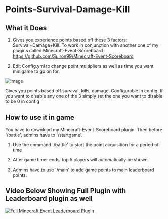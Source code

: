 # Points-Survival-Damage-Kill

## What it Does
1) Gives you experience points based off these 3 factors: Survival+Damage+Kill. To work in conjunction with another one of my plugins called Minecraft-Event-Scoreboard https://github.com/Suiron99/Minecraft-Event-Scoreboard



2) Edit Config.yml to change point multipliers as well as time you want minigame to go on for.



![image](https://github.com/Suiron99/Points-Survival-Damage-Kill/assets/142955018/42cec23a-19b3-469a-8131-bbe3bc7b7716)

Gives you points based off survival, kills, damage. Configurable in config. If you want to disable any one of the 3 simply set the one you want to disable to be 0 in config


## How to use it in game


You have to download my Minecraft-Event-Scoreboard plugin. Then before '/battle', admins have to '/startgame'.



1) Use the command '/battle' to start the point acquisition for a period of time




2) After game timer ends, top 5 players will automatically be shown.



3) Admins have to use '/main' to add game points to main leaderboard points.



## Video Below Showing Full Plugin with Leaderboard plugin as well



[![Full Minecraft Event Leaderboard Plugin](https://i9.ytimg.com/vi_webp/4sTqswF47HI/mq2.webp?sqp=CKC7_rAG-oaymwEmCMACELQB8quKqQMa8AEB-AH-CYAC0AWKAgwIABABGDsgZSgoMA8=&rs=AOn4CLA8Ddto9xHy0dwWT8ULPkuZJIlXmw)](https://youtu.be/4sTqswF47HI "Full Minecraft Event Leaderboard Plugin")
